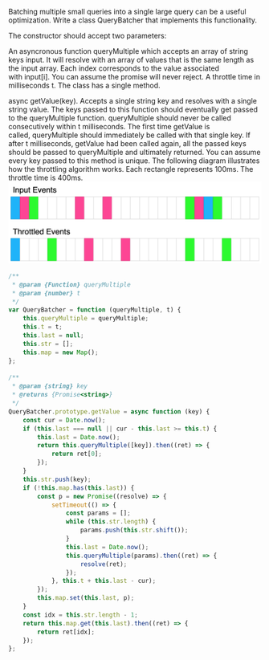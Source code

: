 Batching multiple small queries into a single large query can be a useful optimization. Write a class QueryBatcher that implements this functionality.

The constructor should accept two parameters:

An asyncronous function queryMultiple which accepts an array of string keys input. It will resolve with an array of values that is the same length as the input array. Each index corresponds to the value associated with input[i]. You can assume the promise will never reject.
A throttle time in milliseconds t.
The class has a single method.

async getValue(key). Accepts a single string key and resolves with a single string value. The keys passed to this function should eventually get passed to the queryMultiple function. queryMultiple should never be called consecutively within t milliseconds. The first time getValue is called, queryMultiple should immediately be called with that single key. If after t milliseconds, getValue had been called again, all the passed keys should be passed to queryMultiple and ultimately returned. You can assume every key passed to this method is unique.
The following diagram illustrates how the throttling algorithm works. Each rectangle represents 100ms. The throttle time is 400ms.
![Alt text](image.png)

```javascript
/**
 * @param {Function} queryMultiple
 * @param {number} t
 */
var QueryBatcher = function (queryMultiple, t) {
    this.queryMultiple = queryMultiple;
    this.t = t;
    this.last = null;
    this.str = [];
    this.map = new Map();
};

/**
 * @param {string} key
 * @returns {Promise<string>}
 */
QueryBatcher.prototype.getValue = async function (key) {
    const cur = Date.now();
    if (this.last === null || cur - this.last >= this.t) {
        this.last = Date.now();
        return this.queryMultiple([key]).then((ret) => {
            return ret[0];
        });
    }
    this.str.push(key);
    if (!this.map.has(this.last)) {
        const p = new Promise((resolve) => {
            setTimeout(() => {
                const params = [];
                while (this.str.length) {
                    params.push(this.str.shift());
                }
                this.last = Date.now();
                this.queryMultiple(params).then((ret) => {
                    resolve(ret);
                });
            }, this.t + this.last - cur);
        });
        this.map.set(this.last, p);
    }
    const idx = this.str.length - 1;
    return this.map.get(this.last).then((ret) => {
        return ret[idx];
    });
};
```